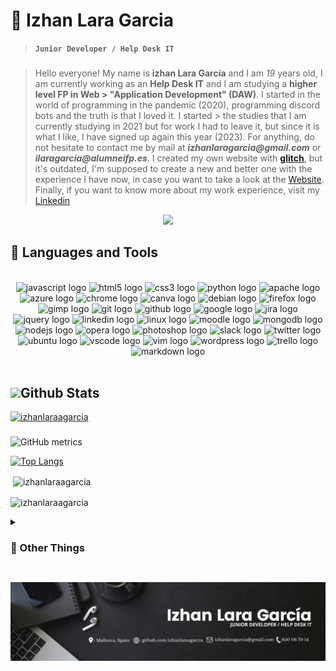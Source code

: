 # :milky_way: Izhan Lara Garcia

> **``` Junior Developer / Help Desk IT ```**


###
<!-- <p align="center">
<img src = "https://media.tenor.com/rCaIUO0MP-EAAAAC/mario-pixel-art.gif" width="60%" />
 <p/> -->

> Hello everyone! My name is **izhan Lara García** and I am _19_ years old, I am currently working as an **Help Desk IT** and I am studying a **higher level FP in Web > "Application Development" (DAW)**. I started in the world of programming in the pandemic (2020), programming discord bots and the truth is that I loved it. I started > the studies that I am currently studying in 2021 but for work I had to leave it, but since it is what I like, I have signed up again this year (2023).
> For anything, do not hesitate to contact me by mail at **_izhanlaragarcia@gmail.com_** or **_ilaragarcia@alumneifp.es_**. I created my own website with **<a href="https://glitch.com/">glitch</a>**, but  it's outdated, I'm supposed to create a new and better one with the experience I have now, in case you want to take a look at the <a href="https://izhanl8.glitch.me">Website</a>. 
> Finally, if you want to know more about my work experience, visit my <a href="https://www.linkedin.com/in/izhan-lara-garcia-46793a221/">Linkedin</a>


<p align="center">
<img src = "https://media.tenor.com/rCaIUO0MP-EAAAAC/mario-pixel-art.gif" width="40%" />
 <p/>




## 🧰 Languages and Tools

<br clear="both">

<div align="center">
  <img src="https://cdn.jsdelivr.net/gh/devicons/devicon/icons/javascript/javascript-original.svg" height="30" width="42" alt="javascript logo"  />
<!--   <img src="https://cdn.jsdelivr.net/gh/devicons/devicon/icons/typescript/typescript-original.svg" height="30" width="42" alt="typescript logo"  /> -->
  <img src="https://cdn.jsdelivr.net/gh/devicons/devicon/icons/html5/html5-original.svg" height="30" width="42" alt="html5 logo"  />
  <img src="https://cdn.jsdelivr.net/gh/devicons/devicon/icons/css3/css3-original.svg" height="30" width="42" alt="css3 logo"  />
  <img src="https://cdn.jsdelivr.net/gh/devicons/devicon/icons/python/python-original.svg" height="30" width="42" alt="python logo"  />
  <img src="https://cdn.jsdelivr.net/gh/devicons/devicon/icons/apache/apache-original.svg" height="30" width="42" alt="apache logo"  />
<!--   <img src="https://cdn.jsdelivr.net/gh/devicons/devicon/icons/bash/bash-original.svg" height="30" width="42" alt="bash logo"  /> -->
  <img src="https://cdn.jsdelivr.net/gh/devicons/devicon/icons/azure/azure-original.svg" height="30" width="42" alt="azure logo"  />
  <img src="https://cdn.jsdelivr.net/gh/devicons/devicon/icons/chrome/chrome-original.svg" height="30" width="42" alt="chrome logo"  />
  <img src="https://cdn.jsdelivr.net/gh/devicons/devicon/icons/canva/canva-original.svg" height="30" width="42" alt="canva logo"  />
  <img src="https://cdn.jsdelivr.net/gh/devicons/devicon/icons/debian/debian-original.svg" height="30" width="42" alt="debian logo"  />
  <img src="https://cdn.jsdelivr.net/gh/devicons/devicon/icons/firefox/firefox-original.svg" height="30" width="42" alt="firefox logo"  />
  <img src="https://cdn.jsdelivr.net/gh/devicons/devicon/icons/gimp/gimp-original.svg" height="30" width="42" alt="gimp logo"  />
  <img src="https://cdn.jsdelivr.net/gh/devicons/devicon/icons/git/git-original.svg" height="30" width="42" alt="git logo"  />
  <img src="https://cdn.jsdelivr.net/gh/devicons/devicon/icons/github/github-original.svg" height="30" width="42" alt="github logo"  />
  <img src="https://cdn.jsdelivr.net/gh/devicons/devicon/icons/google/google-original.svg" height="30" width="42" alt="google logo"  />
<!--   <img src="https://cdn.jsdelivr.net/gh/devicons/devicon/icons/googlecloud/googlecloud-original.svg" height="30" width="42" alt="googlecloud logo"  /> -->
  <img src="https://cdn.jsdelivr.net/gh/devicons/devicon/icons/jira/jira-original.svg" height="30" width="42" alt="jira logo"  />
  <img src="https://cdn.jsdelivr.net/gh/devicons/devicon/icons/jquery/jquery-original.svg" height="30" width="42" alt="jquery logo"  />
  <img src="https://cdn.jsdelivr.net/gh/devicons/devicon/icons/linkedin/linkedin-original.svg" height="30" width="42" alt="linkedin logo"  />
  <img src="https://cdn.jsdelivr.net/gh/devicons/devicon/icons/linux/linux-original.svg" height="30" width="42" alt="linux logo"  />
  <img src="https://cdn.jsdelivr.net/gh/devicons/devicon/icons/moodle/moodle-original.svg" height="30" width="42" alt="moodle logo"  />
  <img src="https://cdn.jsdelivr.net/gh/devicons/devicon/icons/mongodb/mongodb-original.svg" height="30" width="42" alt="mongodb logo"  />
  <img src="https://cdn.jsdelivr.net/gh/devicons/devicon/icons/nodejs/nodejs-original.svg" height="30" width="42" alt="nodejs logo"  />
<!--   <img src="https://cdn.jsdelivr.net/gh/devicons/devicon/icons/mysql/mysql-original.svg" height="30" width="42" alt="mysql logo"  /> -->
  <img src="https://cdn.jsdelivr.net/gh/devicons/devicon/icons/opera/opera-original.svg" height="30" width="42" alt="opera logo"  />
  <img src="https://cdn.jsdelivr.net/gh/devicons/devicon/icons/photoshop/photoshop-plain.svg" height="30" width="42" alt="photoshop logo"  />
  <img src="https://cdn.jsdelivr.net/gh/devicons/devicon/icons/slack/slack-original.svg" height="30" width="42" alt="slack logo"  />
  <img src="https://cdn.jsdelivr.net/gh/devicons/devicon/icons/twitter/twitter-original.svg" height="30" width="42" alt="twitter logo"  />
  <img src="https://cdn.jsdelivr.net/gh/devicons/devicon/icons/ubuntu/ubuntu-plain.svg" height="30" width="42" alt="ubuntu logo"  />
  <img src="https://cdn.jsdelivr.net/gh/devicons/devicon/icons/vscode/vscode-original.svg" height="30" width="42" alt="vscode logo"  />
  <img src="https://cdn.jsdelivr.net/gh/devicons/devicon/icons/vim/vim-original.svg" height="30" width="42" alt="vim logo"  />
  <img src="https://cdn.jsdelivr.net/gh/devicons/devicon/icons/wordpress/wordpress-original.svg" height="30" width="42" alt="wordpress logo"  />
  <img src="https://cdn.jsdelivr.net/gh/devicons/devicon/icons/trello/trello-plain.svg" height="30" width="42" alt="trello logo"  />
 <img src="https://upload.wikimedia.org/wikipedia/commons/thumb/4/48/Markdown-mark.svg/1200px-Markdown-mark.svg.png" height="30" width="42" alt="markdown logo"  />
</div>

<br clear="both">

## <img src="https://cdn3.emoji.gg/emojis/5643_github_octocat.png" width="42" />Github Stats

<!-- <div align="center">
  <img src="https://github-readme-stats.vercel.app/api?hide_title=false&hide_rank=true&show_icons=true&include_all_commits=true&count_private=true&disable_animations=false&theme=dracula&locale=en&hide_border=false&username=izhanlaraagarcia" height="150" alt="stats graph"  />
  <img src="https://github-readme-stats.vercel.app/api/top-langs?locale=en&hide_title=false&layout=default &card_width=320&langs_count=5&theme=dracula&hide_border=true&username=izhanlaraagarcia" height="150" alt="languages graph"  />
</div>
-->
<p align="left"> <a href="https://github.com/ryo-ma/github-profile-trophy"><img src="https://github-profile-trophy.vercel.app/?username=izhanlaraagarcia" alt="izhanlaraagarcia" /></a> </p>



###
![GitHub metrics](https://metrics.lecoq.io/izhanlaraagarcia)



[![Top Langs](https://github-readme-stats.vercel.app/api/top-langs/?username=izhanlaraagarcia)](https://github.com/anuraghazra/github-readme-stats)

<p>&nbsp;<img align="center" src="https://github-readme-stats.vercel.app/api?username=izhanlaraagarcia&show_icons=true&locale=en" alt="izhanlaraagarcia" /></p>

<p><img align="center" src="https://github-readme-streak-stats.herokuapp.com/?user=izhanlaraagarcia&" alt="izhanlaraagarcia" /></p>





<details>
 
<summary> <h3> 👀 Other Things </h3> </summary>
 
 ![](https://komarev.com/ghpvc/?username=izhanlaraagarcia&color=blueviolet)
 
 > My CodeWars
 
![](https://www.codewars.com/users/izhanlaraagarcia/badges/small)
 
 > My Instagram
 
<a href="https://www.instagram.com/izhan.rider/">
 <img src="https://cdn3.emoji.gg/emojis/4044-instagram-logo.png" width="42" />
 </a>
</details>

##

<p align="center">
<img src = "https://github.com/izhanlaraagarcia/izhanlaraagarcia/blob/main/IMG/Banner%20LinkedIn%20%20Rascacielos%20de%20noche%20Azul.png"/>
 <p/>


###

<br clear="both">

